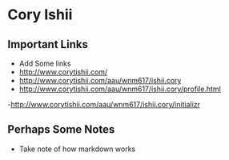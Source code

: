 # Cory Ishii

## Important Links

- Add Some links 
- http://www.corytishii.com/
- http://www.corytishii.com/aau/wnm617/ishii.cory
- http://www.corytishii.com/aau/wnm617/ishii.cory/profile.html

-http://www.corytishii.com/aau/wnm617/ishii.cory/initializr

## Perhaps Some Notes

- Take note of how markdown works
#